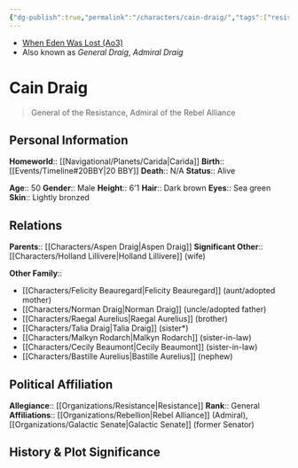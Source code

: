 ```yaml
---
{"dg-publish":true,"permalink":"/characters/cain-draig/","tags":["resistance","general","forcesensitive","unfinished"],"dgHomeLink":false,"noteIcon":"saber1"}
---
```


- [When Eden Was Lost (Ao3)](https://archiveofourown.org/works/19334440/chapters/45992584)
- Also known as *General Draig*, *Admiral Draig*
# Cain Draig
>General of the Resistance, Admiral of the Rebel Alliance

## Personal Information

**Homeworld**::  [[Navigational/Planets/Carida\|Carida]]
**Birth**::  [[Events/Timeline#20BBY\|20 BBY]]
**Death**::  N/A
**Status**:: Alive

**Age**::  50
**Gender**::  Male
**Height**::  6'1
**Hair**::  Dark brown
**Eyes**::  Sea green
**Skin**::  Lightly bronzed
## Relations

**Parents**::  [[Characters/Aspen Draig\|Aspen Draig]]
**Significant Other**::  [[Characters/Holland Lillivere\|Holland Lillivere]] (wife)

**Other Family**::
- [[Characters/Felicity Beauregard\|Felicity Beauregard]] (aunt/adopted mother)
- [[Characters/Norman Draig\|Norman Draig]] (uncle/adopted father)
- [[Characters/Raegal Aurelius\|Raegal Aurelius]] (brother)
- [[Characters/Talia Draig\|Talia Draig]] (sister*)
- [[Characters/Malkyn Rodarch\|Malkyn Rodarch]] (sister-in-law)
- [[Characters/Cecily Beaumont\|Cecily Beaumont]] (sister-in-law)
- [[Characters/Bastille Aurelius\|Bastille Aurelius]] (nephew)
## Political Affiliation

**Allegiance**::  [[Organizations/Resistance\|Resistance]]
**Rank**::  General
**Affiliations**::  [[Organizations/Rebellion\|Rebel Alliance]] (Admiral), [[Organizations/Galactic Senate\|Galactic Senate]] (former Senator)

## History & Plot Significance

